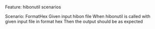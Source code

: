 Feature: hibonutil scenarios

Scenario: FormatHex
Given input hibon file
When hibonutil is called with given input file in format hex
Then the output should be as expected
